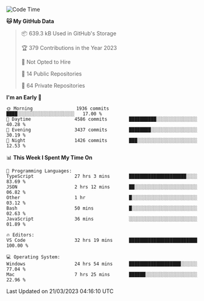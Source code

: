 <!--START_SECTION:waka-->
![Code Time](http://img.shields.io/badge/Code%20Time-3%2C808%20hrs%2033%20mins-blue)

**🐱 My GitHub Data** 

> 📦 639.3 kB Used in GitHub's Storage 
 > 
> 🏆 379 Contributions in the Year 2023
 > 
> 🚫 Not Opted to Hire
 > 
> 📜 14 Public Repositories 
 > 
> 🔑 64 Private Repositories 
 > 
**I'm an Early 🐤** 

```text
🌞 Morning                1936 commits        ████░░░░░░░░░░░░░░░░░░░░░   17.00 % 
🌆 Daytime                4586 commits        ██████████░░░░░░░░░░░░░░░   40.28 % 
🌃 Evening                3437 commits        ████████░░░░░░░░░░░░░░░░░   30.19 % 
🌙 Night                  1426 commits        ███░░░░░░░░░░░░░░░░░░░░░░   12.53 % 
```


📊 **This Week I Spent My Time On** 

```text
💬 Programming Languages: 
TypeScript               27 hrs 3 mins       █████████████████████░░░░   83.69 % 
JSON                     2 hrs 12 mins       ██░░░░░░░░░░░░░░░░░░░░░░░   06.82 % 
Other                    1 hr                █░░░░░░░░░░░░░░░░░░░░░░░░   03.12 % 
Bash                     50 mins             █░░░░░░░░░░░░░░░░░░░░░░░░   02.63 % 
JavaScript               36 mins             ░░░░░░░░░░░░░░░░░░░░░░░░░   01.89 % 

🔥 Editors: 
VS Code                  32 hrs 19 mins      █████████████████████████   100.00 % 

💻 Operating System: 
Windows                  24 hrs 54 mins      ███████████████████░░░░░░   77.04 % 
Mac                      7 hrs 25 mins       ██████░░░░░░░░░░░░░░░░░░░   22.96 % 
```


 Last Updated on 21/03/2023 04:16:10 UTC
<!--END_SECTION:waka-->

